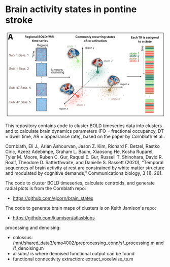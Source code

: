 # Brain activity states in pontine stroke

![](methods_kmeans.png)

This repository contains code to cluster BOLD timeseries data into clusters and to calculate brain dynamics parameters (FO = fractional occupancy, DT = dwell time, AR = appearance rate), based on the paper by Cornblath et al.:

Cornblath, Eli J., Arian Ashourvan, Jason Z. Kim, Richard F. Betzel, Rastko Ciric, Azeez Adebimpe, Graham L. Baum, Xiaosong He, Kosha Ruparel, Tyler M. Moore, Ruben C. Gur, Raquel E. Gur, Russell T. Shinohara, David R. Roalf, Theodore D. Satterthwaite, and Danielle S. Bassett (2020), “Temporal sequences of brain activity at rest are constrained by white matter structure and modulated by cognitive demands,” Communications biology, 3 (1), 261.

The code to cluster BOLD timeseries, calculate centroids, and generate radial plots is from the Cornblath repo: 
- https://github.com/ejcorn/brain_states

The code to generate brain maps of clusters is on Keith Jamison's repo: 
- https://github.com/kjamison/atlasblobs



processing and denoising:
- colossus: /mnt/shared_data3/emo4002/preprocessing_conn/sf_processing.m and /f_denoising.m
- allsubs/ is where denoised functional output can be found
- functional connectivity extraction: extract_voxelwise_ts.m


